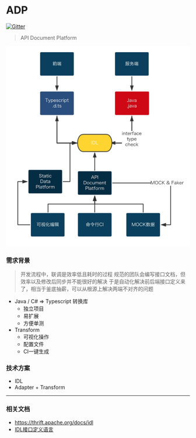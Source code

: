 # ADP

[![Gitter](https://badges.gitter.im/Cacivy/IDP.svg)](https://gitter.im/Cacivy/IDP?utm_source=badge&utm_medium=badge&utm_campaign=pr-badge)

> API Document Platform

![process](./snapshoots/process.jpg)

### 需求背景

> 开发流程中，联调是效率低且耗时的过程
> 规范的团队会编写接口文档，但效率以及修改后同步并不能很好的解决
> 于是自动化解决前后端接口定义来了，相当于釜底抽薪，可以从根源上解决两端不对齐的问题

- Java / C# ⇒ Typescript 转换库
    - 独立项目
    - 易扩展
    - 方便单测
- Transform
    - 可视化操作
    - 配置文件
    - CI一键生成

### 技术方案

- IDL
- Adapter + Transform

---

### 相关文档

+ https://thrift.apache.org/docs/idl
+ [IDL接口定义语言](https://yq.aliyun.com/articles/442861)